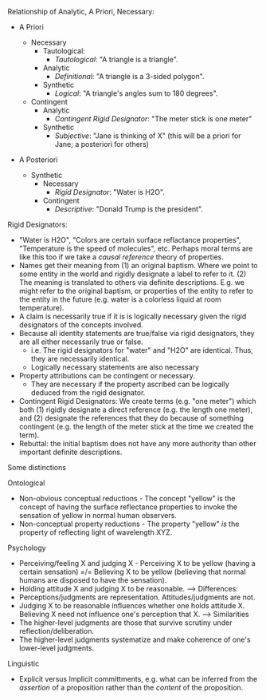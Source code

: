 Relationship of Analytic, A Priori, Necessary:

- A Priori
    - Necessary
		- Tautological:
			- *Tautological*: "A triangle is a triangle".
		- Analytic
            - *Definitional*: "A triangle is a 3-sided polygon".
		- Synthetic
			- *Logical*: "A triangle's angles sum to 180 degrees".
	- Contingent
		- Analytic		 
			- *Contingent Rigid Designator*: "The meter stick is one meter"
		- Synthetic
			- *Subjective*: "Jane is thinking of X" (this will be a priori for Jane; a posteriori for others)

- A Posteriori
	- Synthetic 
		- Necessary
			- *Rigid Designator*: "Water is H2O".
		- Contingent
			- *Descriptive*: "Donald Trump is the president".

Rigid Designators: 
- "Water is H2O", "Colors are certain surface reflactance properties", "Temperature is the speed of molecules", etc. Perhaps moral terms are like this too if we take a *causal reference* theory of properties.
- Names get their meaning from (1) an original baptism. Where we point to some entity in the world and rigidly designate a label to refer to it. (2) The meaning is translated to others via definite descriptions. E.g. we might refer to the original baptism, or properties of the entity to refer to the entity in the future (e.g. water is a colorless liquid at room temperature).
- A claim is necessarily true if it is is logically necessary given the rigid designators of the concepts involved.
- Because all identity statements are true/false via rigid designators, they are all either necessarily true or false.
	- i.e. The rigid designators for "water" and "H2O" are identical. Thus, they are necessarily identical.
	- Logically necessary statements are also necessary
- Property attributions can be contingent or necessary.
	- They are necessary if the property ascribed can be logically deduced from the rigid designator.
- Contingent Rigid Designators: We create terms (e.g. "one meter") which both (1) rigidly designate a direct reference (e.g. the length one meter), and (2) designate the references that they do because of something contingent (e.g. the length of the meter stick at the time we created the term). 
- Rebuttal: the initial baptism does not have any more authority than other important definite descriptions.

Some distinctions

Ontological
- Non-obvious conceptual reductions - The concept "yellow" is the concept of having the surface reflectance properties to invoke the sensation of yellow in normal human observers.
- Non-conceptual property reductions - The property "yellow" *is* the property of reflecting light of wavelength XYZ.

Psychology
- Perceiving/feeling X and judging X - Perceiving X to be yellow (having a certain sensation) =/= Believing X to be yellow (believing that normal humans are disposed to have the sensation). 
- Holding attitude X and judging X to be reasonable. 
--> Differences:
- Perceptions/judgments are representation. Attitudes/judgments are not.
- Judging X to be reasonable influences whether one holds attitude X. Believing X need not influence one's perception that X.
--> Similarities
- The higher-level judgments are those that survive scrutiny under reflection/deliberation.
- The higher-level judgments systematize and make coherence of one's lower-level judgments.

Linguistic
- Explicit versus Implicit committments, e.g. what can be inferred from the *assertion* of a proposition rather than the *content* of the proposition.